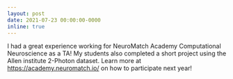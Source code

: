 ```yaml
---
layout: post
date: 2021-07-23 00:00:00-0000
inline: true
---
```


I had a great experience working for NeuroMatch Academy Computational Neuroscience as a TA! My students also completed a short project using the Allen institute 2-Photon dataset. Learn more at https://academy.neuromatch.io/ on how to participate next year!